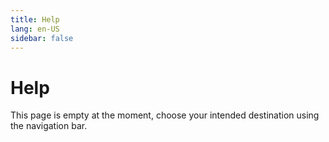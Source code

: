```yaml
---
title: Help
lang: en-US
sidebar: false
---
```


# Help

This page is empty at the moment, choose your intended destination using the navigation bar.
